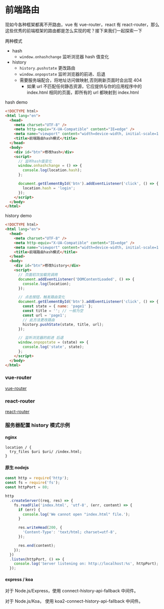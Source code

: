 # 前端路由

现如今各种框架都离不开路由，vue 有 vue-router，react 有 react-router，那么这些优秀的前端框架的路由都是怎么实现的呢？接下来我们一起探索一下

两种模式

- hash
  - `window.onhashchange` 监听浏览器 hash 值变化
- history
  - `history.pushstate` 更改路由
  - `window.onpopstate` 监听浏览器的前进、后退
  - 需要服务端配合，将地址访问做映射,否则刷新页面时会出现 404
    - 如果 url 不匹配任何静态资源，它应提供与你的应用程序中的 index.html 相同的页面，即所有的 url 都映射到 index.html

hash demo

```html
<!DOCTYPE html>
<html lang="en">
  <head>
    <meta charset="UTF-8" />
    <meta http-equiv="X-UA-Compatible" content="IE=edge" />
    <meta name="viewport" content="width=device-width, initial-scale=1.0" />
    <title>前端路由hash模式</title>
  </head>
  <body>
    <div id="btn">修改hash</div>
    <script>
      // 监听hash值变化
      window.onhashchange = () => {
        console.log(location.hash);
      };

      document.getElementById('btn').addEventListener('click', () => {
        location.hash = 'login';
      });
    </script>
  </body>
</html>
```

history demo

```html
<!DOCTYPE html>
<html lang="en">
  <head>
    <meta charset="UTF-8" />
    <meta http-equiv="X-UA-Compatible" content="IE=edge" />
    <meta name="viewport" content="width=device-width, initial-scale=1.0" />
    <title>前端路由hash模式</title>
  </head>
  <body>
    <div id="btn">修改history</div>
    <script>
      // 页面初次加载完调用
      document.addEventListener('DOMContentLoaded', () => {
        console.log(location);
      });

      // 点击按钮，触发路由变化
      document.getElementById('btn').addEventListener('click', () => {
        const state = { name: 'page1' };
        const title = ''; // 一般为空
        const url = 'page1';
        // 此方法更改路由
        history.pushState(state, title, url);
      });

      // 监听浏览器的前进 后退
      window.onpopstate = (state) => {
        console.log('state', state);
      };
    </script>
  </body>
</html>
```

### vue-router

[vue-router](https://router.vuejs.org/zh/guide/essentials/history-mode.html)

### react-router

[react-router](http://react-guide.github.io/react-router-cn/)

### 服务器配置 history 模式示例

#### nginx

```nginx
location / {
  try_files $uri $uri/ /index.html;
}
```

#### 原生 nodejs

```js
const http = require('http');
const fs = require('fs');
const httpPort = 80;

http
  .createServer((req, res) => {
    fs.readFile('index.html', 'utf-8', (err, content) => {
      if (err) {
        console.log('We cannot open "index.html" file.');
      }

      res.writeHead(200, {
        'Content-Type': 'text/html; charset=utf-8',
      });

      res.end(content);
    });
  })
  .listen(httpPort, () => {
    console.log('Server listening on: http://localhost:%s', httpPort);
  });
```

#### express / koa

对于 Node.js/Express，使用 connect-history-api-fallback 中间件。

对于 Node.js/Koa， 使用 koa2-connect-history-api-fallback 中间件。
